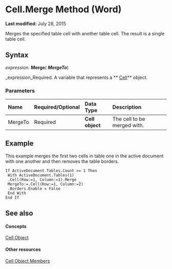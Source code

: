 
# Cell.Merge Method (Word)

 **Last modified:** July 28, 2015

Merges the specified table cell with another table cell. The result is a single table cell.

## Syntax

 _expression_. **Merge**( **_MergeTo_**)

 _expression_Required. A variable that represents a  ** [Cell](cbe6ae71-b2da-63a9-1446-0a2f81ab8b14.md)** object.


### Parameters



|**Name**|**Required/Optional**|**Data Type**|**Description**|
|:-----|:-----|:-----|:-----|
|MergeTo|Required| **Cell object**|The cell to be merged with.|

## Example

This example merges the first two cells in table one in the active document with one another and then removes the table borders.


```
If ActiveDocument.Tables.Count >= 1 Then 
 With ActiveDocument.Tables(1) 
 .Cell(Row:=1, Column:=1).Merge _ 
 MergeTo:=.Cell(Row:=1, Column:=2) 
 .Borders.Enable = False 
 End With 
End If
```


## See also


#### Concepts


 [Cell Object](cbe6ae71-b2da-63a9-1446-0a2f81ab8b14.md)
#### Other resources


 [Cell Object Members](f718bcaa-af8a-682b-f403-6db1aeb9bb73.md)
